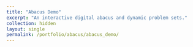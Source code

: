 ```yaml
---
title: "Abacus Demo"
excerpt: "An interactive digital abacus and dynamic problem sets."
collection: hidden
layout: single
permalink: /portfolio/abacus/abacus_demo/
---
```


<div id="abacus-demo-root"></div>

<link rel="stylesheet" href="/static/abacus_demo/static/css/main.e6c13ad2.css" />
<script src="/static/abacus_demo/static/js/runtime-main.eac03221.js"></script>
<script src="/static/abacus_demo/static/js/main.34c2a689.js"></script>
<script src="/static/abacus_demo/static/js/787.eac03221.chunk.js"></script>
